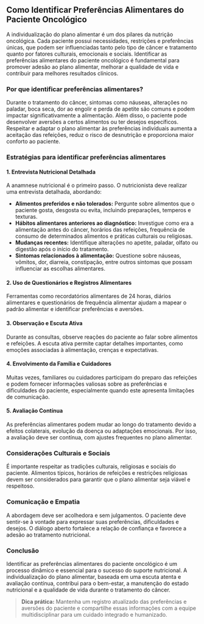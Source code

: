
## Como Identificar Preferências Alimentares do Paciente Oncológico

A individualização do plano alimentar é um dos pilares da nutrição oncológica. Cada paciente possui necessidades, restrições e preferências únicas, que podem ser influenciadas tanto pelo tipo de câncer e tratamento quanto por fatores culturais, emocionais e sociais. Identificar as preferências alimentares do paciente oncológico é fundamental para promover adesão ao plano alimentar, melhorar a qualidade de vida e contribuir para melhores resultados clínicos.

### Por que identificar preferências alimentares?

Durante o tratamento do câncer, sintomas como náuseas, alterações no paladar, boca seca, dor ao engolir e perda de apetite são comuns e podem impactar significativamente a alimentação. Além disso, o paciente pode desenvolver aversões a certos alimentos ou ter desejos específicos. Respeitar e adaptar o plano alimentar às preferências individuais aumenta a aceitação das refeições, reduz o risco de desnutrição e proporciona maior conforto ao paciente.

### Estratégias para identificar preferências alimentares

#### 1. **Entrevista Nutricional Detalhada**

A anamnese nutricional é o primeiro passo. O nutricionista deve realizar uma entrevista detalhada, abordando:

- **Alimentos preferidos e não tolerados:** Pergunte sobre alimentos que o paciente gosta, desgosta ou evita, incluindo preparações, temperos e texturas.
- **Hábitos alimentares anteriores ao diagnóstico:** Investigue como era a alimentação antes do câncer, horários das refeições, frequência de consumo de determinados alimentos e práticas culturais ou religiosas.
- **Mudanças recentes:** Identifique alterações no apetite, paladar, olfato ou digestão após o início do tratamento.
- **Sintomas relacionados à alimentação:** Questione sobre náuseas, vômitos, dor, diarreia, constipação, entre outros sintomas que possam influenciar as escolhas alimentares.

#### 2. **Uso de Questionários e Registros Alimentares**

Ferramentas como recordatórios alimentares de 24 horas, diários alimentares e questionários de frequência alimentar ajudam a mapear o padrão alimentar e identificar preferências e aversões.

#### 3. **Observação e Escuta Ativa**

Durante as consultas, observe reações do paciente ao falar sobre alimentos e refeições. A escuta ativa permite captar detalhes importantes, como emoções associadas à alimentação, crenças e expectativas.

#### 4. **Envolvimento da Família e Cuidadores**

Muitas vezes, familiares ou cuidadores participam do preparo das refeições e podem fornecer informações valiosas sobre as preferências e dificuldades do paciente, especialmente quando este apresenta limitações de comunicação.

#### 5. **Avaliação Contínua**

As preferências alimentares podem mudar ao longo do tratamento devido a efeitos colaterais, evolução da doença ou adaptações emocionais. Por isso, a avaliação deve ser contínua, com ajustes frequentes no plano alimentar.

### Considerações Culturais e Sociais

É importante respeitar as tradições culturais, religiosas e sociais do paciente. Alimentos típicos, horários de refeições e restrições religiosas devem ser considerados para garantir que o plano alimentar seja viável e respeitoso.

### Comunicação e Empatia

A abordagem deve ser acolhedora e sem julgamentos. O paciente deve sentir-se à vontade para expressar suas preferências, dificuldades e desejos. O diálogo aberto fortalece a relação de confiança e favorece a adesão ao tratamento nutricional.

### Conclusão

Identificar as preferências alimentares do paciente oncológico é um processo dinâmico e essencial para o sucesso do suporte nutricional. A individualização do plano alimentar, baseada em uma escuta atenta e avaliação contínua, contribui para o bem-estar, a manutenção do estado nutricional e a qualidade de vida durante o tratamento do câncer.

> **Dica prática:** Mantenha um registro atualizado das preferências e aversões do paciente e compartilhe essas informações com a equipe multidisciplinar para um cuidado integrado e humanizado.
```
